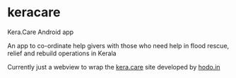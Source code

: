 # keracare
Kera.Care Android app

An app to co-ordinate help givers with those who need help in flood rescue, relief and rebuild operations in Kerala

Currently just a webview to wrap the [kera.care](https://kera.care) site developed by [hodo.in](https://hodo.in)
